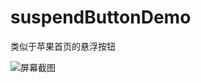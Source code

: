 # suspendButtonDemo
类似于苹果首页的悬浮按钮

![屏幕截图](https://github.com/MinMao-Hub/suspendButtonDemo/blob/master/screenshot/suspendbtn1.gif)
